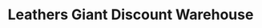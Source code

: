 ---
title: "Leathers Giant Discount Warehouse"
url: /hamilton/leathers-giant-discount-warehouse/
shop: Kleidung
---